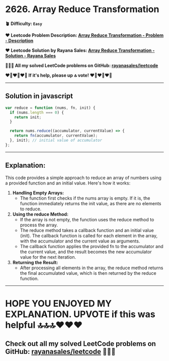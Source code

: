 # 2626. Array Reduce Transformation

**🪴 Difficulty: `Easy`**

**❤️ Leetcode Problem Description: [Array Reduce Transformation - Problem - Description](https://leetcode.com/problems/array-reduce-transformation/)**

**❤️ Leetcode Solution by Rayana Sales: [Array Reduce Transformation - Solution - Rayana Sales](https://leetcode.com/problems/array-reduce-transformation/solutions/5618943/simple-beginner-friendly-2626-array-reduce-transformation/)**

**💁🏻‍♀️ All my solved LeetCode problems on GitHub: [rayanasales/leetcode](https://github.com/rayanasales/leetcode)**

**❤️‍🔥❤️‍🔥❤️‍🔥 If it's help, please up 🔝 vote! ❤️‍🔥❤️‍🔥❤️‍🔥**

---

## Solution in javascript

```js
var reduce = function (nums, fn, init) {
  if (nums.length === 0) {
    return init;
  }

  return nums.reduce((accumulator, currentValue) => {
    return fn(accumulator, currentValue);
  }, init); // initial value of accumulator
};
```

---

## Explanation:

This code provides a simple approach to reduce an array of numbers using a provided function and an initial value. Here's how it works:

1. **Handling Empty Arrays:**
   - The function first checks if the nums array is empty. If it is, the function immediately returns the init value, as there are no elements to reduce.
2. **Using the reduce Method:**
   - If the array is not empty, the function uses the reduce method to process the array.
   - The reduce method takes a callback function and an initial value (init). The callback function is called for each element in the array, with the accumulator and the current value as arguments.
   - The callback function applies the provided fn to the accumulator and the current value, and the result becomes the new accumulator value for the next iteration.
3. **Returning the Result:**
   - After processing all elements in the array, the reduce method returns the final accumulated value, which is then returned by the reduce function.

---

# HOPE YOU ENJOYED MY EXPLANATION. UPVOTE if this was helpful 🔝🔝🔝❤️❤️❤️

## Check out all my solved LeetCode problems on GitHub: [rayanasales/leetcode](https://github.com/rayanasales/leetcode) 🤙😚🤘
